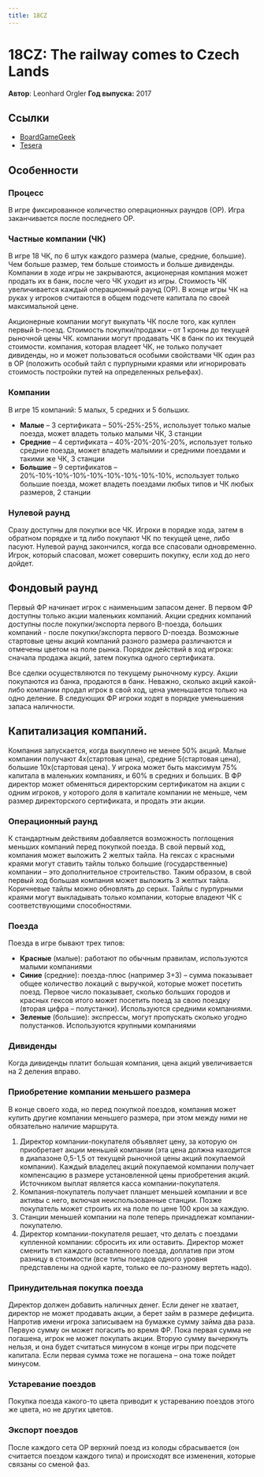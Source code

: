 ```yaml
---
title: 18CZ
---
```


# 18CZ: The railway comes to Czech Lands

**Автор**: Leonhard Orgler
**Год выпуска:** 2017

## Ссылки

- [BoardGameGeek](https://boardgamegeek.com/boardgame/163841/18cz)
- [Tesera](https://tesera.ru/game/18cz/)

## Особенности

### Процесс
В игре фиксированное количество операционных раундов (ОР). Игра заканчивается
после последнего ОР.

### Частные компании (ЧК)
В игре 18 ЧК, по 6 штук каждого размера (малые, средние, большие). Чем больше
размер, тем больше стоимость и больше дивиденды. Компании в ходе игры не
закрываются, акционерная компания может продать их в банк, после чего ЧК уходит
из игры. Стоимость ЧК увеличивается каждый операционный раунд (ОР). В конце игры
ЧК на руках у игроков считаются в общем подсчете капитала по своей максимальной
цене.

Акционерные компании могут выкупать ЧК после того, как куплен первый b-поезд.
Стоимость покупки/продажи – от 1 кроны до текущей рыночной цены ЧК. компании
могут продавать ЧК в банк по их текущей стоимости. компания, которая владеет ЧК,
не только получает дивиденды, но и может пользоваться особыми свойствами ЧК один
раз в ОР (положить особый тайл с пурпурными краями или игнорировать стоимость
постройки путей на определенных рельефах).

### Компании
В игре 15 компаний: 5 малых, 5 средних и 5 больших.

* **Малые** – 3 сертификата – 50%-25%-25%, использует только малые поезда, может
  владеть только малыми ЧК, 3 станции
* **Средние** – 4 сертификата – 40%-20%-20%-20%, использует только средние
  поезда, может владеть малымии и средними поездами и такими же ЧК, 3 станции
* **Большие** – 9 сертификатов – 20%-10%-10%-10%-10%-10%-10%-10%-10%, использует
  только большие поезда, может владеть поездами любых типов и ЧК любых размеров,
  2 станции

### Нулевой раунд
Сразу доступны для покупки все ЧК. Игроки в порядке хода, затем в обратном
порядке и тд либо покупают ЧК по текущей цене, либо пасуют. Нулевой раунд
закончился, когда все спасовали одновременно. Игрок, который спасовал, может
совершить покупку, если ход до него дойдет.

## Фондовый раунд
Первый ФР начинает игрок с наименьшим запасом денег. В первом ФР доступны только
акции маленьких компаний. Акции средних компаний доступны после покупки/экспорта
первого B-поезда, больших компаний - после покупки/экспорта первого D-поезда.
Возможные стартовые цены акций компаний разного размера различаются и отмечены
цветом на поле рынка. Порядок действий в ход игрока: сначала продажа акций,
затем покупка одного сертификата.

Все сделки осуществляются по текущему рыночному курсу. Акции покупаются из
банка, продаются в банк. Неважно, сколько акций какой-либо компании продал игрок
в свой ход, цена уменьшается только на одно деление. В следующих ФР игроки ходят
в порядке уменьшения запаса наличности.

## Капитализация компаний.
Компания запускается, когда выкуплено не менее 50% акций. Малые компании
получают 4х(стартовая цена), средние 5(стартовая цена), большие 10х(стартовая
цена). У игрока может быть максимум 75% капитала в маленьких компаниях, и 60% в
средних и больших. В ФР директор может обменяться директорским сертификатом на
акции с одним игроков, у которого доля в капитале компании не меньше, чем размер
директорского сертификата, и продать эти акции.

### Операционный раунд
К стандартным действиям добавляется возможность поглощения меньших компаний
перед покупкой поезда. В свой первый ход, компания может выложить 2 желтых
тайла. На гексах с красными краями могут ставить тайлы только большие
(государственные) компании – это дополнительное строительство. Таким образом, в
свой первый ход большая компания может выложить 3 желтых тайла. Коричневые тайлы
можно обновлять до серых. Тайлы с пурпурными краями могут выкладывать только
компании, которые владеют ЧК с соответствующими способностями.

### Поезда
Поезда в игре бывают трех типов:
- **Красные** (малые): работают по обычным правилам, используются малыми компаниями
- **Синие** (средние): поезда-плюс (например 3+3) – сумма показывает общее количество
  локаций с выручкой, которые может посетить поезд. Первое число показывает,
  сколько больших городов и красных гексов итого может посетить поезд за свою
  поездку (вторая цифра – полустанки). Используются средними компаниями.
- **Зеленые** (большие): экспрессы, могут пропускать сколько угодно полустанков.
  Используются крупными компаниями

### Дивиденды
Когда дивиденды платит большая компания, цена акций увеличивается на 2 деления
вправо.

### Приобретение компании меньшего размера
В конце своего хода, но перед покупкой поездов, компания может купить другие
компании меньшего размера, при этом между ними не обязательно наличие маршрута.
1. Директор компании-покупателя объявляет цену, за которую он приобретает акции
меньшей компании (эта цена должна  находится в диапазоне 0,5-1,5 от текущей
рыночной цены акций покупаемой компании). Каждый владелец акций покупаемой
компании получает компенсацию в размере установленной цены приобретения акций.
Источником выплат является касса компании-покупателя.
2. Компания-покупатель получает планшет меньшей компании и все активы с него,
включая неиспользованные станции. Позже покупатель может строить их на поле по
цене 100 крон за каждую.
3. Станции меньшей компании на поле теперь принадлежат компании-покупателю.
4. Директор компании-покупателя решает, что делать с поездами купленной
 компании: сбросить их или оставить. Директор может сменить тип каждого
 оставленного поезда, доплатив при этом разницу в стоимости (все типы поездов
одного уровня представлены на одной карте, только ее по-разному вертеть надо).

### Принудительная покупка поезда
Директор должен добавить наличных денег. Если денег не хватает, директор не
может продавать акции, а берет займ в размере дефицита. Напротив имени игрока
записываем на бумажке сумму займа два раза. Первую сумму он может погасить во
время ФР. Пока первая сумма не погашена, игрок не может покупать акции. Вторую
сумму вычеркнуть нельзя, и она будет считаться минусом в конце игры при подсчете
капитала. Если первая сумма тоже не погашена – она тоже пойдет минусом.

### Устаревание поездов
Покупка поезда какого-то цвета приводит к устареванию поездов этого же цвета, но
не других цветов.

### Экспорт поездов
После каждого сета ОР верхний поезд из колоды сбрасывается (он считается поездом
каждого типа) и происходят все изменения, которые связаны со сменой фаз.
